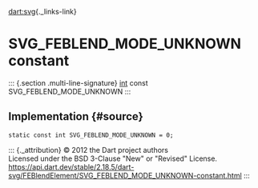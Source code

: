 [dart:svg](../../dart-svg/dart-svg-library){._links-link}

SVG\_FEBLEND\_MODE\_UNKNOWN constant
====================================

::: {.section .multi-line-signature}
[int](../../dart-core/int-class) const SVG\_FEBLEND\_MODE\_UNKNOWN
:::

Implementation {#source}
--------------

``` {.language-dart data-language="dart"}
static const int SVG_FEBLEND_MODE_UNKNOWN = 0;
```

::: {._attribution}
© 2012 the Dart project authors\
Licensed under the BSD 3-Clause \"New\" or \"Revised\" License.\
<https://api.dart.dev/stable/2.18.5/dart-svg/FEBlendElement/SVG_FEBLEND_MODE_UNKNOWN-constant.html>
:::

